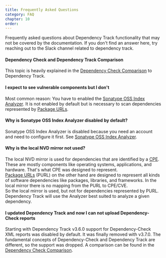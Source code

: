 ```yaml
---
title: Frequently Asked Questions
category: FAQ
chapter: 10
order:
---
```


Frequently asked questions about Dependency Track functionality that may not be covered by the documentation. If you don't find an answer here, try reaching out to the Slack channel related to dependency track.
<!--A link will be added later when we're done to directly take the reader to the slack channel-->

#### Dependency Check and Dependency Track Comparison

This topic is heavily explained in the [Dependency Check Comparison](./../odt-odc-comparison/) to Dependency Track.

#### I expect to see vulnerable components but I don't

Most common reason: You have to enabled the [Sonatype OSS Index Analyzer](./../datasources/ossindex/). It is not
enabled by default but is necessary to scan dependencies represented by
[Package URLs](./../terminology/#package-url-purl).

#### Why is Sonatype OSS Index Analyzer disabled by default?

Sonatype OSS Index Analyzer is disabled because you need an account and need to configure it first. See
[Sonatype OSS Index Analyzer](./../datasources/ossindex/).

#### Why is the local NVD mirror not used?

The local NVD mirror is used for dependencies that are identified by a [CPE](./../terminology/#cpe). These are mostly
components like operating systems, applications, and hardware. That's what CPE was designed to represent.  
[Package URLs](./../terminology/#package-url-purl) (PURL) on the other hand are designed to represent all kinds of software
dependencies like packages, libraries, and frameworks. In the local mirror there is no mapping from the PURL to CPE/CVE.  
So the local mirror is used, but not for dependencies represented by PURL. Dependency Track will use the Analyzer best
suited to analyze a given dependency.

#### I updated Dependency Track and now I can not upload Dependency-Check reports

Starting with Dependency Track v3.6.0 support for Dependency-Check XML reports was disabled by default. It was finally
removed with v3.7.0. The fundamental concepts of Dependency-Check and Dependency Track are different, so the support
was dropped. A comparison can be found in the [Dependency Check Comparison](./../odt-odc-comparison/).

